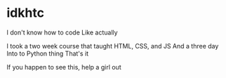 # idkhtc
I don't know how to code
Like actually

I took a two week course that taught HTML, CSS, and JS
And a three day Into to Python thing
That's it

If you happen to see this, help a girl out
